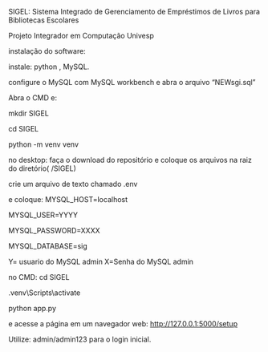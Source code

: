 SIGEL: Sistema Integrado de Gerenciamento de Empréstimos de Livros para Bibliotecas Escolares

Projeto Integrador em Computação Univesp


instalação do software:


instale: python , MySQL.


configure o MySQL com MySQL workbench e abra o arquivo “NEWsgi.sql”


Abra o CMD e:

mkdir SIGEL

cd SIGEL

python -m venv venv


no desktop: faça o download do repositório e coloque os arquivos na raiz do diretório( /SIGEL)


crie um arquivo de texto chamado .env

e coloque:
MYSQL_HOST=localhost

MYSQL_USER=YYYY

MYSQL_PASSWORD=XXXX

MYSQL_DATABASE=sig



Y= usuario do MySQL admin
X=Senha do MySQL admin


no CMD:
cd SIGEL

.venv\Scripts\activate


python app.py



e acesse a página em um navegador web: http://127.0.0.1:5000/setup

Utilize: admin/admin123 para o login inicial.



